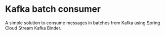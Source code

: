 # Kafka batch consumer

A simple solution to consume messages in batches from Kafka using Spring Cloud Stream Kafka Binder.

 
